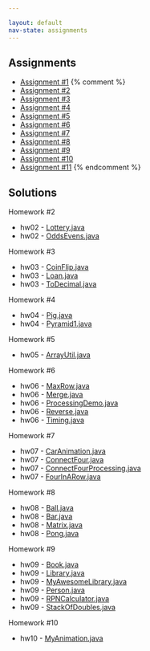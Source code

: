 ```yaml
---

layout: default
nav-state: assignments
---
```


## Assignments

* [Assignment #1](assignments/hw01.html)
{% comment %}
* [Assignment #2](assignments/hw02.html)
* [Assignment #3](assignments/hw03.html)
* [Assignment #4](assignments/hw04.html)
* [Assignment #5](assignments/hw05.html)
* [Assignment #6](assignments/hw06.html)
* [Assignment #7](assignments/hw07.html)
* [Assignment #8](assignments/hw08.html)
* [Assignment #9](assignments/hw09.html)
* [Assignment #10](assignments/hw10.html)
* [Assignment #11](assignments/hw11.html)
{% endcomment %}


## Solutions

Homework #2

* hw02 - [Lottery.java](resources/code/hw02-solutions/Lottery.java)
* hw02 - [OddsEvens.java](resources/code/hw02-solutions/OddsEvens.java)

Homework #3

* hw03 - [CoinFlip.java](resources/code/hw03-solutions/CoinFlip.java)
* hw03 - [Loan.java](resources/code/hw03-solutions/Loan.java)
* hw03 - [ToDecimal.java](resources/code/hw03-solutions/ToDecimal.java)

Homework #4

* hw04 - [Pig.java](resources/code/hw04-solutions/Pig.java)
* hw04 - [Pyramid1.java](resources/code/hw04-solutions/Pyramid1.java)

Homework #5

* hw05 - [ArrayUtil.java](resources/code/hw05-solutions/ArrayUtil.java)

Homework #6

* hw06 - [MaxRow.java](resources/code/hw06-solutions/MaxRow.java)
* hw06 - [Merge.java](resources/code/hw06-solutions/Merge.java)
* hw06 - [ProcessingDemo.java](resources/code/hw06-solutions/ProcessingDemo.java)
* hw06 - [Reverse.java](resources/code/hw06-solutions/Reverse.java)
* hw06 - [Timing.java](resources/code/hw06-solutions/Timing.java)

Homework #7

* hw07 - [CarAnimation.java](resources/code/hw07-solutions/CarAnimation.java)
* hw07 - [ConnectFour.java](resources/code/hw07-solutions/ConnectFour.java)
* hw07 - [ConnectFourProcessing.java](resources/code/hw07-solutions/ConnectFourProcessing.java)
* hw07 - [FourInARow.java](resources/code/hw07-solutions/FourInARow.java)

Homework #8

* hw08 - [Ball.java](resources/code/hw08-solutions/Ball.java)
* hw08 - [Bar.java](resources/code/hw08-solutions/Bar.java)
* hw08 - [Matrix.java](resources/code/hw08-solutions/Matrix.java)
* hw08 - [Pong.java](resources/code/hw08-solutions/Pong.java)

Homework #9

* hw09 - [Book.java](resources/code/hw09-solutions/Book.java)
* hw09 - [Library.java](resources/code/hw09-solutions/Library.java)
* hw09 - [MyAwesomeLibrary.java](resources/code/hw09-solutions/MyAwesomeLibrary.java)
* hw09 - [Person.java](resources/code/hw09-solutions/Person.java)
* hw09 - [RPNCalculator.java](resources/code/hw09-solutions/RPNCalculator.java)
* hw09 - [StackOfDoubles.java](resources/code/hw09-solutions/StackOfDoubles.java)

Homework #10

* hw10 - [MyAnimation.java](resources/code/hw10-solutions/MyAnimation.java)
